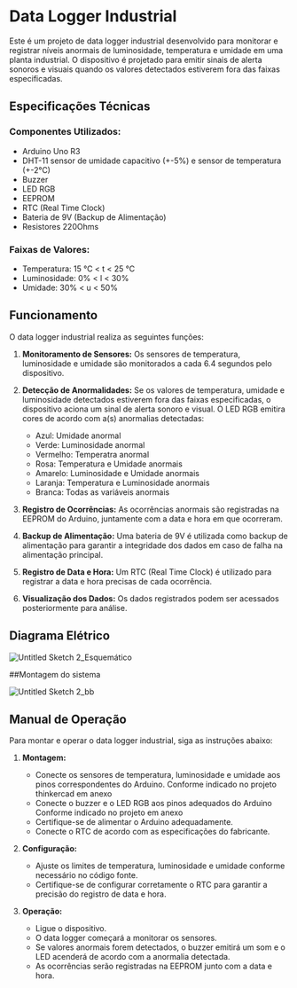 # Data Logger Industrial

Este é um projeto de data logger industrial desenvolvido para monitorar e registrar níveis anormais de luminosidade, temperatura e umidade em uma planta industrial. O dispositivo é projetado para emitir sinais de alerta sonoros e visuais quando os valores detectados estiverem fora das faixas especificadas.

## Especificações Técnicas

### Componentes Utilizados:
- Arduino Uno R3
- DHT-11 sensor de umidade capacitivo (+-5%) e sensor de temperatura (+-2°C)
- Buzzer
- LED RGB
- EEPROM
- RTC (Real Time Clock)
- Bateria de 9V (Backup de Alimentação)
- Resistores 220Ohms

### Faixas de Valores:
- Temperatura: 15 °C < t < 25 °C
- Luminosidade: 0% < l < 30%
- Umidade: 30% < u < 50%

## Funcionamento

O data logger industrial realiza as seguintes funções:

1. **Monitoramento de Sensores:** Os sensores de temperatura, luminosidade e umidade são monitorados a cada 6.4 segundos pelo dispositivo.

2. **Detecção de Anormalidades:** Se os valores de temperatura, umidade e luminosidade detectados estiverem fora das faixas especificadas, o dispositivo aciona um sinal de alerta sonoro e visual. O LED RGB emitira cores de acordo com a(s) anormalias detectadas:
   - Azul: Umidade anormal
   - Verde: Luminosidade anormal
   - Vermelho: Temperatra anormal
   - Rosa: Temperatura e Umidade anormais
   - Amarelo: Luminosidade e Umidade anormais
   - Laranja: Temperatura e Luminosidade anormais
   - Branca: Todas as variáveis anormais

4. **Registro de Ocorrências:** As ocorrências anormais são registradas na EEPROM do Arduino, juntamente com a data e hora em que ocorreram.

5. **Backup de Alimentação:** Uma bateria de 9V é utilizada como backup de alimentação para garantir a integridade dos dados em caso de falha na alimentação principal.

6. **Registro de Data e Hora:** Um RTC (Real Time Clock) é utilizado para registrar a data e hora precisas de cada ocorrência.

7. **Visualização dos Dados:** Os dados registrados podem ser acessados posteriormente para análise.

## Diagrama Elétrico


![Untitled Sketch 2_Esquemático](https://github.com/Ijanques/Data-Logger/assets/103215296/b32e39d4-4a4e-4400-9533-efd45297640c)


##Montagem do sistema 


![Untitled Sketch 2_bb](https://github.com/Ijanques/Data-Logger/assets/103215296/fd5555f0-1718-4b4f-a384-b22c4a442962)


## Manual de Operação

Para montar e operar o data logger industrial, siga as instruções abaixo:

1. **Montagem:**
   - Conecte os sensores de temperatura, luminosidade e umidade aos pinos correspondentes do Arduino. Conforme indicado no projeto thinkercad em anexo
   - Conecte o buzzer e o LED RGB aos pinos adequados do Arduino Conforme indicado no projeto em anexo
   - Certifique-se de alimentar o Arduino adequadamente.
   - Conecte o RTC de acordo com as especificações do fabricante.

2. **Configuração:**
   - Ajuste os limites de temperatura, luminosidade e umidade conforme necessário no código fonte.
   - Certifique-se de configurar corretamente o RTC para garantir a precisão do registro de data e hora.

3. **Operação:**
   - Ligue o dispositivo.
   - O data logger começará a monitorar os sensores.
   - Se valores anormais forem detectados, o buzzer emitirá um som e o LED acenderá de acordo com a anormalia detectada.
   - As ocorrências serão registradas na EEPROM junto com a data e hora.

